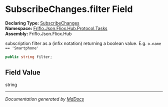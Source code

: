 ﻿<!--  
  <auto-generated>   
    The contents of this file were generated by a tool.  
    Changes to this file may be list if the file is regenerated  
  </auto-generated>   
-->

# SubscribeChanges.filter Field

**Declaring Type:** [SubscribeChanges](../index.md)  
**Namespace:** [Friflo.Json.Fliox.Hub.Protocol.Tasks](../../index.md)  
**Assembly:** Friflo.Json.Fliox.Hub

subscription filter as a  (infix notation)             returning a boolean value. E.g. `o.name == 'Smartphone'`

```csharp
public string filter;
```

## Field Value

string

___

*Documentation generated by [MdDocs](https://github.com/ap0llo/mddocs)*
